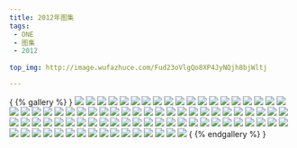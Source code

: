 ```yaml
---
title: 2012年图集
tags:
 - ONE
 - 图集
 - 2012
 
top_img: http://image.wufazhuce.com/Fud23oVlgQo8XP4JyNQjh8bjWltj

---
```

{ {% gallery %} }
![](http://image.wufazhuce.com/Fud23oVlgQo8XP4JyNQjh8bjWltj)
![](http://image.wufazhuce.com/FvRNPi2v8WScSvuaJsf19Rxi6LDn)
![](http://image.wufazhuce.com/FnLTX5_8QZP3HC1CIX9U1cG578FN)
![](http://image.wufazhuce.com/FjueQpl9Qagji8neL2ZdINtKEjo5)
![](http://image.wufazhuce.com/FgjDuk8K14ay7ZHjZlBrc4F-wV4H)
![](http://image.wufazhuce.com/Fmy41h8T0QltTwDdYC3TCGHg1a59)
![](http://image.wufazhuce.com/FnbPIAG2tiYudCWfT1Zjm88Rnkrb)
![](http://image.wufazhuce.com/FhqV5ueebzQOwCTJp2XTsvbw6iRb)
![](http://image.wufazhuce.com/FkLUglS3vBTFl5F5ELXQan7WSCTE)
![](http://image.wufazhuce.com/Fg5gePEIQt14SCvffEXbJNbDK5em)
![](http://image.wufazhuce.com/Fqvlh702BoOMkUpdlvmtuuilkris)
![](http://image.wufazhuce.com/FuxNOIp3Iy4aQ1A6G4H4nlrAWTkE)
![](http://image.wufazhuce.com/Fq7uzetxmvmYGpgN_DBNrOFQGkPT)
![](http://image.wufazhuce.com/FpvhjJ9Dc6CclQmc-vDTHzfeeNbX)
![](http://image.wufazhuce.com/FhHi7v-lJxcRihW1sJ2JzRfngd5H)
![](http://image.wufazhuce.com/FoVNatIeBxM_9n29-C4MZnRHDdTe)
![](http://image.wufazhuce.com/FvTOGuy-0o8CXkByYAmZGCl5Kg0f)
![](http://image.wufazhuce.com/FqbtryIjb5_OG70jexeVjRqs2hbn)
![](http://image.wufazhuce.com/FhFFvmqAV4r1d8zqzO9HDtWgt3Vy)
![](http://image.wufazhuce.com/Fl7LFFUpuskFL-phC-N0F8FEkUUj)
![](http://image.wufazhuce.com/FhYSKlg-sR57c5scGy_8pdB7hJJc)
![](http://image.wufazhuce.com/FqBXMR5zteb8d9Jkl5lYpIhslLeD)
![](http://image.wufazhuce.com/FmzzPpaPqEnoF22qXnPuDQuSHxb9)
![](http://image.wufazhuce.com/FncpL4qBY-J4x4bGsO9HoXcQwj81)
![](http://image.wufazhuce.com/FqjqHxPgRetFfO3zBJDGmEK8slOS)
![](http://image.wufazhuce.com/Fm3tl29Mid3okMeiVK-mB1VjHEBA)
![](http://image.wufazhuce.com/FnUUgM-cltcvY1p2jRFwDSYYL2hN)
![](http://image.wufazhuce.com/FkI5bY9q36tMLSAJtt67erJixi83)
![](http://image.wufazhuce.com/FuRbcahpbJK0mBZtDDPYGl2FmmfD)
![](http://image.wufazhuce.com/FgoMvoql1tosiBquKlG8u483LiNI)
![](http://image.wufazhuce.com/FkwJn1M1lnypSoxxsOTS0_RDgNxI)
![](http://image.wufazhuce.com/FlNcQ6ffgaA0emSpbdV9nGNhn7pc)
![](http://image.wufazhuce.com/FggP6Y9q-hc5EZH4OD9CRgRrnQEX)
![](http://image.wufazhuce.com/FpzKof3DP35-M-mld3-BFmGjr3DD)
![](http://image.wufazhuce.com/FiXMqxynT9k7wr_NKQsnTtPuQP-A)
![](http://image.wufazhuce.com/Fr3rxO4gdKZ2WlH1ZD1bzBQziwTP)
![](http://image.wufazhuce.com/Fg7u1sm0ZMtKdH_Y3dLZdfbpc-F6)
![](http://image.wufazhuce.com/FgG5_iE-1Ay9ROnoYkaJT2H8A1j_)
![](http://image.wufazhuce.com/FiG5RF98ATfne8RbPeX6ivw_dpAi)
![](http://image.wufazhuce.com/Fq7eRAoxHFEsSqwHqBwk8_XOAHbO)
![](http://image.wufazhuce.com/FjdxsHJW-fPFyQPkHtgR6_YHfmhp)
![](http://image.wufazhuce.com/Fk4bnBkmRq9lnzh9smIjTE2vbagT)
![](http://image.wufazhuce.com/FoxmXELiAcNlfP9dgZwJt6abhG_c)
![](http://image.wufazhuce.com/FkxN25UHTgR-dynBAyfJ9oyORorU)
![](http://image.wufazhuce.com/FtU8MDefa-I-X1yZxeUMEd-FCdDP)
![](http://image.wufazhuce.com/FsapM4PSfk6OTiLld4-s8frN75g4)
![](http://image.wufazhuce.com/FjkhHgYh95vinvCEQ7xljFC1PmUg)
![](http://image.wufazhuce.com/Fvb8KRSaGn7eGNc1-VSGL9lnhEyv)
![](http://image.wufazhuce.com/Fms8LEyA8iSzInOHkH7sn1JhNez1)
![](http://image.wufazhuce.com/FiJil3eJM0liWeLAjY-kXi6xp1EH)
![](http://image.wufazhuce.com/FhZtFaO76D0Ae2V6QC4VvuxJnkFh)
![](http://image.wufazhuce.com/FiWCSBAj-z6ClfChjL5HbYbiTGIw)
![](http://image.wufazhuce.com/FmmeB20odNoqK3XAmoOyZKi38Z9s)
![](http://image.wufazhuce.com/Fo6QoJhbup-_JwyDptYqD_8cfjjK)
![](http://image.wufazhuce.com/Fp1TCEybmmI7zUtJraJ1ninuItt0)
![](http://image.wufazhuce.com/Fs6Jvy9u17SMBPgpwW1qwNdbPCUv)
![](http://image.wufazhuce.com/Fk_oukKVxj3xLEANnWbyCRiFkAcm)
![](http://image.wufazhuce.com/Ftyl2Ec9Bl3Gkvclm0P-0gxHKjYq)
![](http://image.wufazhuce.com/FoXJ983CvtGZ9I4meNTZ0C6rBgnA)
![](http://image.wufazhuce.com/FhahORlLNs1Z8dhqrwTQ0xrWAMCt)
![](http://image.wufazhuce.com/Fu-GU3vCinQ3HEy-3Lv75pSUGDr4)
![](http://image.wufazhuce.com/Fj6L7ImpEWjnXWFSAOHTretzA2Or)
![](http://image.wufazhuce.com/FoTWkLQwquwZvUHFuSujvGb2NzgH)
![](http://image.wufazhuce.com/FvdrAXby6hwNNur6dU4jzzHwxaBs)
![](http://image.wufazhuce.com/Fk0dYFc-rPPpNRgb1tXdhTM9ZXc3)
![](http://image.wufazhuce.com/FuOo0TwzVm8HmVVVaJj9377vTfYr)
![](http://image.wufazhuce.com/FtFbbT1fhy4wXQrp3rCpkKnFlvx4)
![](http://image.wufazhuce.com/FuySSckT9cv9lNmv9nSz2Egg7JjI)
![](http://image.wufazhuce.com/FkYh0lCAYiVHkDwb_w9K2Gw07BNZ)
![](http://image.wufazhuce.com/FtAxFaweoB6M2Rr1rJUJVAWTcCFG)
![](http://image.wufazhuce.com/FjWl6dZQrrI94IKzVMdoqsKdktPm)
![](http://image.wufazhuce.com/FjhAV4s4YfHODKTQ6zZr_GV_QCkt)
![](http://image.wufazhuce.com/FlbM3ETHpfQV0rGVGllgRnJxPPQx)
![](http://image.wufazhuce.com/FlD0evBApFIcEW7EJww7M55zGwix)
![](http://image.wufazhuce.com/Fis0tmmpGuglhLzFG20FjVXSwT-r)
![](http://image.wufazhuce.com/FspE9gZlqqUJ1CKTvP9Cs0lworA2)
![](http://image.wufazhuce.com/FuxEmykfr3bzZEi-jGhyixQ8kj9h)
![](http://image.wufazhuce.com/Fh4sBvK29E1h8N2Y1vkRtjkga_Jp)
![](http://image.wufazhuce.com/FtvvsVKgt6nt2R6t0ypAPlaiwNL4)
![](http://image.wufazhuce.com/FouOvxzJfzFebF5GhnQ_ZfmTQ5S0)
![](http://image.wufazhuce.com/FmlpwxeybYxx7tgy-Y76cN8VcDI_)
![](http://image.wufazhuce.com/FhAzpjIfPoclItgSHwkJMAYaXIKs)
![](http://image.wufazhuce.com/Fqon_Wtsm-_NpfDb5r0UEZGnvIsf)
![](http://image.wufazhuce.com/FoWU2UK3T2ZjnOipHivjfUgJj59N)
![](http://image.wufazhuce.com/Fp7L1MIqpBJyGRjbvFulSmjnmPB8)
{ {% endgallery %} }